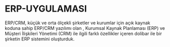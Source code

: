# ERP-UYGULAMASI
 ERP/CRM, küçük ve orta ölçekli şirketler ve kurumlar için açık kaynak koduna sahip  ERP/CRM yazılımı olan  , Kurumsal Kaynak Planlaması (ERP) ve Müşteri İlişkileri Yönetimi (CRM) ile ilgili farklı özellikler içeren dolibar ile bir şirketin ERP sistemini oluşturduk.
